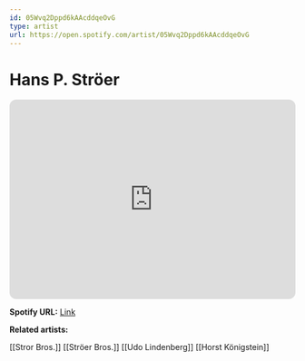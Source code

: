 ```yaml
---
id: 05Wvq2Dppd6kAAcddqeOvG
type: artist
url: https://open.spotify.com/artist/05Wvq2Dppd6kAAcddqeOvG
---
```

# Hans P. Ströer

<iframe style="border-radius:12px" src="https://open.spotify.com/embed/artist/05Wvq2Dppd6kAAcddqeOvG" width="100%" height="352" frameBorder="0" allowfullscreen="" allow="autoplay; clipboard-write; encrypted-media; fullscreen; picture-in-picture" loading="lazy"></iframe>

**Spotify URL:** [Link](https://open.spotify.com/artist/05Wvq2Dppd6kAAcddqeOvG)

**Related artists:**

[[Stror Bros.]]
[[Ströer Bros.]]
[[Udo Lindenberg]]
[[Horst Königstein]]
